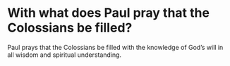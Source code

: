 # With what does Paul pray that the Colossians be filled?

Paul prays that the Colossians be filled with the knowledge of God’s will in all wisdom and spiritual understanding.
